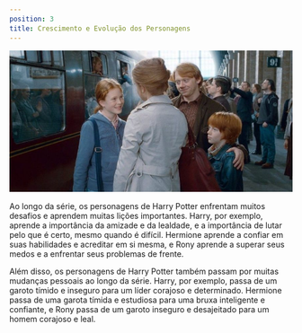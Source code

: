 ```yaml
---
position: 3
title: Crescimento e Evolução dos Personagens
---
```


![Hogwarts](../../static/img/trio2.jpg)

Ao longo da série, os personagens de Harry Potter enfrentam muitos desafios e aprendem muitas lições importantes. Harry, por exemplo, aprende a importância da amizade e da lealdade, e a importância de lutar pelo que é certo, mesmo quando é difícil. Hermione aprende a confiar em suas habilidades e acreditar em si mesma, e Rony aprende a superar seus medos e a enfrentar seus problemas de frente.

Além disso, os personagens de Harry Potter também passam por muitas mudanças pessoais ao longo da série. Harry, por exemplo, passa de um garoto tímido e inseguro para um líder corajoso e determinado. Hermione passa de uma garota tímida e estudiosa para uma bruxa inteligente e confiante, e Rony passa de um garoto inseguro e desajeitado para um homem corajoso e leal.